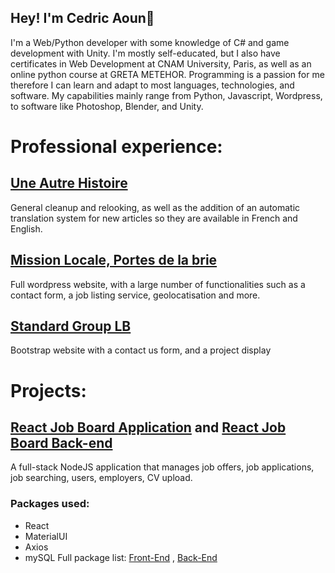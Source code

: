 ## Hey! I'm Cedric Aoun👋

<!--
**CedricAOUN/CedricAOUN** is a ✨ _special_ ✨ repository because its `README.md` (this file) appears on your GitHub profile.

Here are some ideas to get you started:


- 🌱 I’m currently learning ...
- 👯 I’m looking to collaborate on ...
- 🤔 I’m looking for help with ...
- 💬 Ask me about ...
- 📫 How to reach me: ...
- 😄 Pronouns: ...
- ⚡ Fun fact: ...
-->

I'm a Web/Python developer with some knowledge of C# and game development with Unity. I'm mostly self-educated, but I also have certificates in Web Development at CNAM University, Paris, as well as an online python course at GRETA METEHOR. Programming is a passion for me therefore I can learn and adapt to most languages, technologies, and software. My capabilities mainly range from Python, Javascript, Wordpress, to software like Photoshop, Blender, and Unity. 

# Professional experience:

## [Une Autre Histoire](http://une-autre-histoire.org/fr/)
  
General cleanup and relooking, as well as the addition of an automatic translation system for new articles so they are available in French and English. 

## [Mission Locale, Portes de la brie](https://portesdelabrie.org/)

Full wordpress website, with a large number of functionalities such as a contact form, a job listing service, geolocatisation and more.

## [Standard Group LB](https://standardgrouplb.com/)
  
Bootstrap website with a contact us form, and a project display

# Projects:

## [React Job Board Application](https://github.com/CedricAOUN/react-job-board-ui) and [React Job Board Back-end](https://github.com/CedricAOUN/react-job-board-backend)
A full-stack NodeJS application that manages job offers, job applications, job searching, users, employers, CV upload.
### Packages used:
- React
- MaterialUI
- Axios
- mySQL
Full package list: [Front-End](https://github.com/CedricAOUN/react-job-board-ui/blob/main/package.json) , [Back-End](https://github.com/CedricAOUN/react-job-board-backend/blob/main/package.json)



